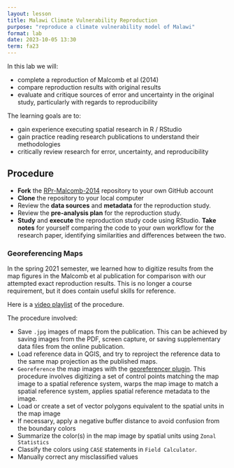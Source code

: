 ```yaml
---
layout: lesson
title: Malawi Climate Vulnerability Reproduction
purpose: "reproduce a climate vulnerability model of Malawi"
format: lab
date: 2023-10-05 13:30
term: fa23
---
```


In this lab we will:

- complete a reproduction of Malcomb et al (2014)
- compare reproduction results with original results
- evaluate and critique sources of error and uncertainty in the original study,
particularly with regards to reproducibility

The learning goals are to:

- gain experience executing spatial research in R / RStudio
- gain practice reading research publications to understand their methodologies
- critically review research for error, uncertainty, and reproducibility

## Procedure

- **Fork** the [RPr-Malcomb-2014](https://github.com/HEGSRR/RPr-Malcomb-2014) repository to your own GitHub account
- **Clone** the repository to your local computer
- Review the **data sources** and **metadata** for the reproduction study.
- Review the **pre-analysis plan** for the reproduction study.
- **Study** and **execute** the reproduction study code using RStudio. **Take notes** for yourself comparing the code to your own workflow for the research paper, identifying similarities and differences between the two.

### Georeferencing Maps

In the spring 2021 semester, we learned how to digitize results from the map figures in the Malcomb et al publication for comparison with our attempted exact reproduction results.
This is no longer a course requirement, but it does contain useful skills for reference.

Here is a [video playlist](https://midd.hosted.panopto.com/Panopto/Pages/Sessions/List.aspx?folderID=9e5891dc-42ab-405e-833b-ad0c0154f900) of the procedure.

The procedure involved:

- Save `.jpg` images of maps from the publication. This can be achieved by saving images from the PDF, screen capture, or saving supplementary data files from the online publication.
- Load reference data in QGIS, and try to reproject the reference data to the same map projection as the published maps.
- `Georeference` the map images with the [georeferencer plugin](https://docs.qgis.org/3.16/en/docs/user_manual/working_with_raster/georeferencer.html). This procedure involves digitizing a set of control points matching the map image to a spatial reference system, warps the map image to match a spatial reference system, applies spatial reference metadata to the image.
- Load or create a set of vector polygons equivalent to the spatial units in the map image
- If necessary, apply a negative buffer distance to avoid confusion from the boundary colors
- Summarize the color(s) in the map image by spatial units using `Zonal Statistics`
- Classify the colors using `CASE` statements in `Field Calculator`.
- Manually correct any misclassified values
